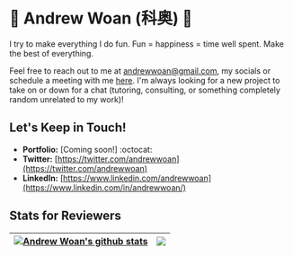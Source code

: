 # 🍚 Andrew Woan (科奥) 🐼

I try to make everything I do fun. Fun = happiness = time well spent. Make the best of everything.

Feel free to reach out to me at andrewwoan@gmail.com, my socials or schedule a meeting with me [here](https://calendly.com/andrewwoan/virtual-coffee-chat). I'm always looking for a new project to take on or down for a chat (tutoring, consulting, or something completely random unrelated to my work)! 

## Let's Keep in Touch!
- **Portfolio:** [Coming soon!] :octocat:
- **Twitter:** [https://twitter.com/andrewwoan](https://twitter.com/andrewwoan)
- **LinkedIn:** [https://www.linkedin.com/andrewwoan](https://www.linkedin.com/in/andrewwoan/)

## Stats for Reviewers
| <a href="https://github.com/andrewwoan/github-readme-stats"><img align="center" src="https://github-readme-stats-9ne0e0n2z-andrewwoan.vercel.app/api?username=andrewwoan&show_icons=true&include_all_commits=true&theme=buefy&hide_border=true" alt="Andrew Woan's github stats" /></a> | <a href="https://github.com/andrewwoan/github-readme-stats"><img align="center" src="https://github-readme-stats-9ne0e0n2z-andrewwoan.vercel.app/api/top-langs/?username=andrewwoan&layout=compact&theme=buefy&hide_border=true" /></a> |
| ------------- | ------------- |
